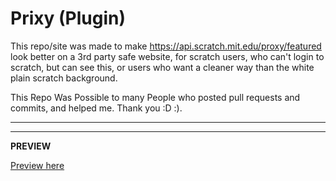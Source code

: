 # Prixy (Plugin)

  This repo/site was made to make https://api.scratch.mit.edu/proxy/featured look better on a 3rd party safe website, for scratch users, who can't login to scratch, but can see this, or users who want a cleaner way than the white plain scratch background.
  
 This Repo Was Possible to many People who posted pull requests and commits, and helped me. Thank you :D :).
 <hr>
 
 -------------------------
 
 **PREVIEW**
 
 [Preview here](https://github.com/gitcowor/prixy/blob/a7d383ea209fbe2714f11740c16307a8b12a59d8/demo/preview.md)
 
